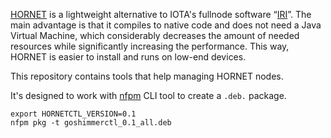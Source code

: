 [HORNET](https://github.com/gohornet/hornet) is a lightweight alternative to IOTA's fullnode software “[IRI](https://github.com/iotaledger/iri)”.
The main advantage is that it compiles to native code and does not need a Java Virtual Machine, which considerably decreases the amount of needed resources while significantly increasing the performance.
This way, HORNET is easier to install and runs on low-end devices.

This repository contains tools that help managing HORNET nodes.

It's designed to work with [nfpm](https://github.com/goreleaser/nfpm) CLI tool to create a `.deb.` package.

```
export HORNETCTL_VERSION=0.1
nfpm pkg -t goshimmerctl_0.1_all.deb
```

